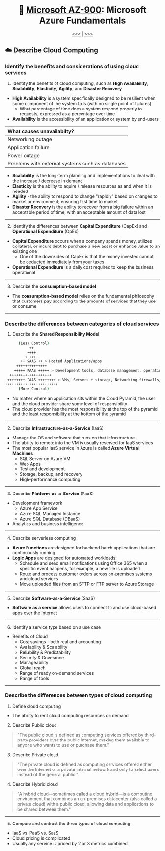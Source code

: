 <div align="center">

# 🧱 [Microsoft AZ-900](az-900-index.md): Microsoft Azure Fundamentals

[<<<](az-900-part6.md) | [>>>](az-900-part2.md)
      
</div>


## ☁️ Describe Cloud Computing
### Identify the benefits and considerations of using cloud services
1. Identify the benefits of cloud computing, such as **High Availability**, **Scalability**, **Elasticity**, **Agility**, and **Disaster Recovery**
+ **High Availability** is a system specifically designed to be resilient when some component of the system fails (with no single point of failures)
  + What percentage of time does a system respond properly to requests, expressed as a percentage over time
+ **Availability** is the accessibility of an application or system by end-users
      
| What causes unavailabilty?                      |
| :---------------------------------------------- |
| Networking outage                               |
| Application failure                             |
| Power outage                                    |
|Problems with external systems such as databases |

      
+ **Scalability** is the long-term planning and implementations to deal with the increase / decrease in demand
+ **Elasticity** is the ability to aquire / release resources as and when it is needed
+ **Agility** - the ability to respond to change "rapidly" based on changes to market or environment; ensuring fast time to market
+ **Disaster Recovery** is the ability to recover from a big failure within an acceptable period of time, with an acceptable amount of data lost

- - -

2. Identify the differences between **Capital Expenditure** (CapEx) and **Operational Expenditure** (OpEx)
+ **Capital Expenditure** occurs when a company spends money, utilizes collateral, or incurs debt to purchase a new asset or enhance value to an existing one
  - One of the downsides of CapEx is that the money invested cannot be deducted immediately from your taxes
+ **Operational Expenditure** is a daily cost required to keep the business operational

- - -

3. Describe the **consumption-based model**
+  The **consumption-based model** relies on the fundamental philosophy that customers pay according to the amounts of services that they use or consume

- - -

### Describe the differences between categories of cloud services
1. Describe the **Shared Responsibility Model**
```sh
      (Less Control)
           ++
          ++++
         ++++++
       ++ SAAS ++ > Hosted Applications/apps
     ++++++++++++++
    +++++ PAAS +++++ > Development tools, database management, operating systems
  +++++++++++++++++++
 ++++++++ IAAS ++++++++ > VMs, Servers + storage, Networking firewalls/security, Data center physical plant/building
++++++++++++++++++++++++
      (More Control)
 ```


+ No matter where an application sits within the Cloud Pyramid, the user and the cloud provider share some level of responsibility
+ The cloud provider has the most responsibility at the top of the pyramid and the least responsibility at the bottom of the pyramid

- - -

2. Describe **Infrastructure-as-a-Service** (IaaS)
+ Manage the OS and software that runs on that infrastructure
+ The ability to remote into the VM is usually reserved for IaaS services
+ The most popular IaaS service in Azure is called **Azure Virtual Machines**
  + SQL Server on Azure VM
  + Web Apps
  + Test and development
  + Storage, backup, and recovery
  + High-performance computing

- - -

3. Describe **Platform-as-a-Service** (PaaS)
+ Development framework
  + Azure App Service
  + Azure SQL Managed Instance
  + Azure SQL Database (DBaaS)
+ Analytics and business intelligence

- - -

4. Describe serverless computing
+ **Azure Functions** are designed for backend batch applications that are continuously running
+ **Logic Apps** are designed for automated workloads:
  - Schedule and send email notifications using Office 365 when a specific event happens, for example, a new file is uploaded
  - Route and process customer orders across on-premises systems and cloud services
  - Move uploaded files from an SFTP or FTP server to Azure Storage



- - -

5. Describe **Software-as-a-Service** (SaaS)
+ **Software as a service** allows users to connect to and use cloud-based apps over the Internet

- - -

6. Identify a service type based on a use case
- Benefits of Cloud 
   + Cost savings - both real and accounting
   + Availability & Scalability
   + Reliability & Predictability
   + Security & Goverance
   + Manageability
   + Global reach
   + Range of ready on-demand services
   + Range of tools

- - -

### Describe the differences between types of cloud computing
1. Define cloud computing
+ The ability to rent cloud computing resources on demand
2. Describe Public cloud
> "The public cloud is defined as computing services offered by third-party providers over the public Internet, making them available to anyone who wants to use or purchase them."
3. Describe Private cloud
> "The private cloud is defined as computing services offered either over the Internet or a private internal network and only to select users instead of the general public."
4. Describe Hybrid cloud
> "A hybrid cloud—sometimes called a cloud hybrid—is a computing environment that combines an on-premises datacenter (also called a private cloud) with a public cloud, allowing data and applications to be shared between them."

- - -

5. Compare and contrast the three types of cloud computing
+ IaaS vs. PaaS vs. SaaS
+ Cloud pricing is complicated
+ Usually any service is priced by 2 or 3 metrics combined
